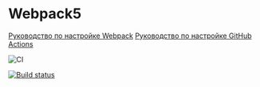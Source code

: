 # Webpack5

[Руководство по настройке Webpack](https://webpack.js.org/guides/)
[Руководство по настройке GitHub Actions](https://docs.github.com/en/actions/quickstart)

![CI](https://github.com/<Dmitry-Gavrilov>/<1_work-enviriments>/actions/workflows/web.yml/badge.svg)

[![Build status](https://ci.appveyor.com/api/projects/status/i7dnhp9kajxfs7y6?svg=true)](https://ci.appveyor.com/project/McLaudDV/1-env)